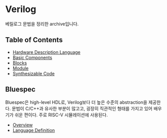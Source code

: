 # Verilog

베릴로그 문법을 정리한 archive입니다.

## Table of Contents

* [Hardware Description Language](00_hdl.md)
* [Basic Components](01_basic.md)
* [Blocks](02_block.md)
* [Module](03_module.md)
* [Synthesizable Code](04_synthesize.md)

## Bluespec

Bluespec은 high-level HDL로, Verilog보다 더 높은 수준의 abstraction을 제공한다.
문법이 C/C++과 유사한 부분이 많고고, 굉장히 직관적인 형태를 가지고 있어 배우기가 쉬운 편이다. 주로 RISC-V 시뮬레이션에 사용된다.

* [Overview](bluespec/01_overview.md)
* [Language Definition](bluespec/02_definition.md)
